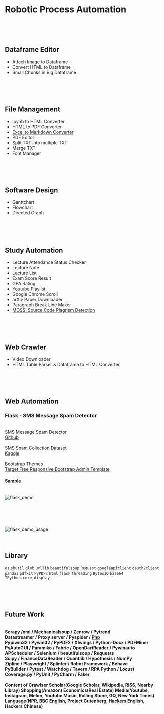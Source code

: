 # Robotic Process Automation
<br/><br/><br/>
## Dataframe Editor
* Attach Image to Dataframe 
* Convert HTML to Dataframe
* Small Chunks in Big Dataframe
<br/><br/><br/><br/><br/>
## File Management
* ipynb to HTML Converter
* HTML to PDF Converter
* [Excel to Markdown Converter](https://tabletomarkdown.com/convert-spreadsheet-to-markdown/)
* PDF Editor
* Split TXT into multiple TXT
* Merge TXT
* Font Manager
<br/><br/><br/><br/><br/>
## Software Design
* Ganttchart
* Flowchart
* Directed Graph
<br/><br/><br/><br/><br/>
## Study Automation
* Lecture Attendance Status Checker
* Lecture Note
* Lecture List
* Exam Score Result
* GPA Rating
* Youtube Playlist
* Google Chrome Scroll
* arXiv Paper Downloader
* Paragraph Break Line Maker
* [MOSS: Source Code Plagrism Detection](http://theory.stanford.edu/~aiken/moss/)
<br/><br/><br/><br/><br/>
## Web Crawler
* Video Downloader
* HTML Table Parser & Dataframe to HTML Converter
<br/><br/><br/><br/><br/>
## Web Automation
### Flask - SMS Message Spam Detector
<br>SMS Message Spam Detector
<br>[Github](https://github.com/susanli2016/SMS-Message-Spam-Detector)
<br><br>SMS Spam Collection Dataset
<br>[Kaggle](https://www.kaggle.com/datasets/uciml/sms-spam-collection-dataset)
<br><br>Bootstrap Themes
<br>[Target Free Responsive Bootstrap Admin Template](https://bootstrapthemes.co/item/target-free-responsive-bootstrap-admin-template/)
<br>
#### Sample
<br>![flask_demo](https://user-images.githubusercontent.com/97289420/234529527-1f8d6081-13f0-454a-9f6a-472f5970e5f8.png)
<br><br><br><br><br><br>![flask_demo_usage](https://user-images.githubusercontent.com/97289420/234529573-cc52e954-76ae-4772-8a2a-e9f7f8cbc7b4.gif)
<br><br><br>

## Library
`os` `shutil` `glob` `urllib` `beautifulsoup` `Request` `googleapiclient` `oauth2client` `pandas` `pdfkit` `PyPDF2` `html` `flask` `threading` `BytesIO` `base64` `IPython.core.display`
<br/><br/><br/><br/><br/>

## Future Work
<br/><b>Scrapy /xml / Mechanicalsoup / Zenrow / Pytrend</b>
<br/><b>Datastreamer / Proxy server / Pyspider / [Php](https://tipland.tistory.com/57)</b>
<br/><b>Pypiwin32 / Pywin32 / PyPDF2 / Xlwings / Python-Docx / PDFMiner</b>
<br/><b>PyAutoGUI / Paramiko / Fabric / OpenDartReader / Pywinauto</b>
<br/><b>APScheduler / Selenium / beautifulsoup / Requests</b>
<br/><b>Scipy / FinanceDataReader / Quantlib / Hypothesis / NumPy</b>
<br/><b>Zipline / Playwright / Splinter / Robot Framework / Behave</b>
<br/><b>PyBuilder / Pytest / Watchdog / Tavern / RPA Python / Locust</b>
<br/><b>Coverage.py / PyUnit / PyCharm / Faker</b>
<br/><br/><b>Content of Crawlser
Scholar(Google Scholar, Wikipedia, RISS, Nearby Libray)
Shopping(Amazon)
Economics(Real Estate)
Media(Youtube, Instagram, Melon, Youtube Music, Rolling Stone, GQ, New York Times)
Language(NPR, BBC English, Project Gutenberg, Hackers English, Hackers Chinese)
<br/><br/><br/><br/><br/>
